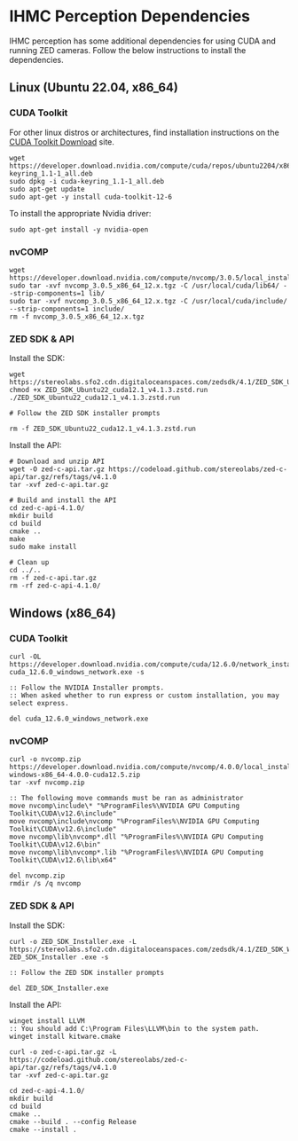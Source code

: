 # IHMC Perception Dependencies

IHMC perception has some additional dependencies for using CUDA and running ZED cameras.
Follow the below instructions to install the dependencies.

## Linux (Ubuntu 22.04, x86_64)

### CUDA Toolkit

For other linux distros or architectures, find installation instructions on the [CUDA Toolkit Download](https://developer.nvidia.com/cuda-downloads) site.

```shell
wget https://developer.download.nvidia.com/compute/cuda/repos/ubuntu2204/x86_64/cuda-keyring_1.1-1_all.deb
sudo dpkg -i cuda-keyring_1.1-1_all.deb
sudo apt-get update
sudo apt-get -y install cuda-toolkit-12-6
```

To install the appropriate Nvidia driver:

```shell
sudo apt-get install -y nvidia-open
```

### nvCOMP

```shell
wget https://developer.download.nvidia.com/compute/nvcomp/3.0.5/local_installers/nvcomp_3.0.5_x86_64_12.x.tgz
sudo tar -xvf nvcomp_3.0.5_x86_64_12.x.tgz -C /usr/local/cuda/lib64/ --strip-components=1 lib/
sudo tar -xvf nvcomp_3.0.5_x86_64_12.x.tgz -C /usr/local/cuda/include/ --strip-components=1 include/
rm -f nvcomp_3.0.5_x86_64_12.x.tgz
```

### ZED SDK & API

Install the SDK:

```shell
wget https://stereolabs.sfo2.cdn.digitaloceanspaces.com/zedsdk/4.1/ZED_SDK_Ubuntu22_cuda12.1_v4.1.3.zstd.run
chmod +x ZED_SDK_Ubuntu22_cuda12.1_v4.1.3.zstd.run
./ZED_SDK_Ubuntu22_cuda12.1_v4.1.3.zstd.run

# Follow the ZED SDK installer prompts

rm -f ZED_SDK_Ubuntu22_cuda12.1_v4.1.3.zstd.run
```

Install the API:

```shell
# Download and unzip API
wget -O zed-c-api.tar.gz https://codeload.github.com/stereolabs/zed-c-api/tar.gz/refs/tags/v4.1.0
tar -xvf zed-c-api.tar.gz

# Build and install the API
cd zed-c-api-4.1.0/
mkdir build
cd build
cmake ..
make
sudo make install

# Clean up
cd ../..
rm -f zed-c-api.tar.gz
rm -rf zed-c-api-4.1.0/
```

## Windows (x86_64)

### CUDA Toolkit

```shell
curl -OL https://developer.download.nvidia.com/compute/cuda/12.6.0/network_installers/cuda_12.6.0_windows_network.exe
cuda_12.6.0_windows_network.exe -s

:: Follow the NVIDIA Installer prompts. 
:: When asked whether to run express or custom installation, you may select express. 

del cuda_12.6.0_windows_network.exe
```

### nvCOMP

```shell
curl -o nvcomp.zip https://developer.download.nvidia.com/compute/nvcomp/4.0.0/local_installers/nvcomp-windows-x86_64-4.0.0-cuda12.5.zip
tar -xvf nvcomp.zip

:: The following move commands must be ran as administrator
move nvcomp\include\* "%ProgramFiles%\NVIDIA GPU Computing Toolkit\CUDA\v12.6\include"
move nvcomp\include\nvcomp "%ProgramFiles%\NVIDIA GPU Computing Toolkit\CUDA\v12.6\include"
move nvcomp\lib\nvcomp*.dll "%ProgramFiles%\NVIDIA GPU Computing Toolkit\CUDA\v12.6\bin"
move nvcomp\lib\nvcomp*.lib "%ProgramFiles%\NVIDIA GPU Computing Toolkit\CUDA\v12.6\lib\x64"

del nvcomp.zip
rmdir /s /q nvcomp
```

### ZED SDK & API

Install the SDK:

```shell
curl -o ZED_SDK_Installer.exe -L https://stereolabs.sfo2.cdn.digitaloceanspaces.com/zedsdk/4.1/ZED_SDK_Windows_cuda12.1_v4.1.3.exe
ZED_SDK_Installer .exe -s

:: Follow the ZED SDK installer prompts

del ZED_SDK_Installer.exe
```

Install the API:

```shell
winget install LLVM
:: You should add C:\Program Files\LLVM\bin to the system path. 
winget install kitware.cmake

curl -o zed-c-api.tar.gz -L https://codeload.github.com/stereolabs/zed-c-api/tar.gz/refs/tags/v4.1.0
tar -xvf zed-c-api.tar.gz

cd zed-c-api-4.1.0/
mkdir build
cd build
cmake ..
cmake --build . --config Release
cmake --install .
```

